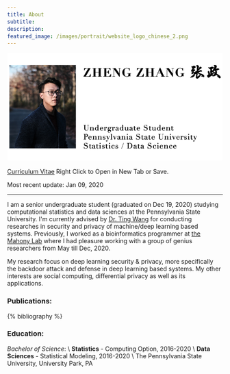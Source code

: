 ```yaml
---
title: About
subtitle: 
description:
featured_image: /images/portrait/website_logo_chinese_2.png
---
```


![](images/about/banner_zheng.png)

<!-- <a href="documents/zheng_zhang_cv.pdf" download class="button">Curriculum Vitae</a> &nbsp; Most recent update: Oct 29, 2019 -->
[Curriculum Vitae](documents/zheng_zhang_cv.pdf) Right Click to Open in New Tab or Save. 

Most recent update: Jan 09, 2020

---
 
I am a senior undergraduate student (graduated on Dec 19, 2020) studying computational statistics and data sciences at the Pennsylvania State University. I'm currently advised by [Dr. Ting Wang](https://www.alpslab.ai/) for conducting researches in security and privacy of machine/deep learning based systems. Previously, I worked as a bioinformatics programmer at [the Mahony Lab](http://mahonylab.org/) where I had pleasure working with a group of genius researchers from May till Dec, 2020.  

My research focus on deep learning security & privacy, more specifically the backdoor attack and defense in deep learning based systems. My other interests are social computing, differential privacy as well as its applications. 

### Publications: 

{% bibliography %}

### Education: 


*Bachelor of Science*: \\
**Statistics** - Computing Option, 2016-2020 \\
**Data Sciences** - Statistical Modeling, 2016-2020  \\
The Pennsylvania State University, University Park, PA


<!-- ### Research Experience: 

**Undergraduate Researcher** at *the Mahony Lab*. &nbsp; May 2019 - Present  
Advisor: Dr. Shaun Mahony

* Participated in the ENCODE Imputation Challenge for imputing missing genomes. 
* We are currently developing a computational method which integrates teh XGBoost and IDEAS Epigenome Annotation System for imputing the biochemical data associated with functinoal genome elements. 

### Professional Experience: 

**Entry Analyst Intern** at *Beijing JAYA Technology co., Ltd. Jun 2017 - Sep 2017

* Crawled and collected the public-available financial data published on over five companies' annual report. 
* Visualized and analyzed the data extensively using R and Python. 

### Achievements: 

* Runner Up of AccuWeather's Challenge during HackPSU 2018. 
* Finalist and Best Visualization Award of DataFest 2019 held by American Statistical Association. 
* Dean's List - 2017, 2018, 2019 -->